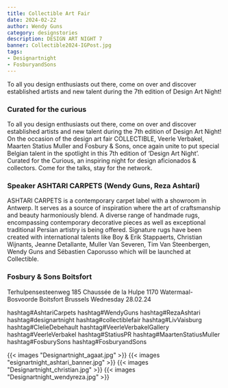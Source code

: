 ```yaml
---
title: Collectible Art Fair
date: 2024-02-22
author: Wendy Guns
category: designstories
description: DESIGN ART NIGHT 7
banner: Collectible2024-IGPost.jpg
tags:
- Designartnight
- FosburyandSons
---
```

To all you design enthusiasts out there, come on over and discover established artists and new talent during the 7th edition of Design Art Night!
<!--more-->
### Curated for the curious
To all you design enthusiasts out there, come on over and discover established artists and new talent during the 7th edition of Design Art Night!
On the occasion of the design art fair COLLECTIBLE, Veerle Verbakel, Maarten Statius Muller and Fosbury & Sons, once again unite to put special Belgian talent in the spotlight in this 7th edition of ‘Design Art Night’. Curated for the Curious, an inspiring night for design aficionados & collectors. Come for the talks, stay for the network.

### Speaker ASHTARI CARPETS (Wendy Guns, Reza Ashtari)
ASHTARI CARPETS is a contemporary carpet label with a showroom in Antwerp. It serves as a source of inspiration where the art of craftsmanship and beauty harmoniously blend. A diverse range of handmade rugs, encompassing contemporary decorative pieces as well as exceptional traditional Persian artistry is being offered. Signature rugs have been created with international talents like Boy & Erik Stappaerts, Christian Wijnants, Jeanne Detallante, Muller Van Severen, Tim Van Steenbergen, Wendy Guns and Sébastien Caporusso which will be launched at Collectible.

### Fosbury & Sons Boitsfort
Terhulpensesteenweg 185 Chaussée de la Hulpe
1170 Watermaal-Bosvoorde Boitsfort Brussels
Wednesday 28.02.24

hashtag#AshtariCarpets hashtag#WendyGuns hashtag#RezaAshtari hashtag#designartnight hashtag#collectiblefair hashtag#LivVaisburg hashtag#ClelieDebehault hashtag#VeerleVerbakelGallery hashtag#VeerleVerbakel hashtag#StatiusPR hashtag#MaartenStatiusMuller hashtag#FosburySons hashtag#FosburyandSons

{{< images "Designartnight_agaat.jpg" >}}
{{< images "esignartnight_ashtari_banner.jpg" >}}
{{< images "Designartnight_christian.jpg" >}}
{{< images "Designartnight_wendyreza.jpg" >}}
